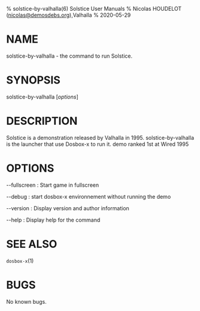 % solstice-by-valhalla(6) Solstice User Manuals
% Nicolas HOUDELOT (nicolas@demosdebs.org),Valhalla
% 2020-05-29

# NAME
solstice-by-valhalla - the command to run Solstice.

# SYNOPSIS
solstice-by-valhalla [*options*]

# DESCRIPTION
Solstice is a demonstration released by Valhalla in 1995.
solstice-by-valhalla is the launcher that use Dosbox-x to run it.
demo ranked 1st at Wired 1995

# OPTIONS
\--fullscreen
:   Start game in fullscreen

\--debug
:   start dosbox-x environnement without running the demo

\--version
:   Display version and author information

\--help
:   Display help for the command

# SEE ALSO
`dosbox-x`(1)

# BUGS
No known bugs.
